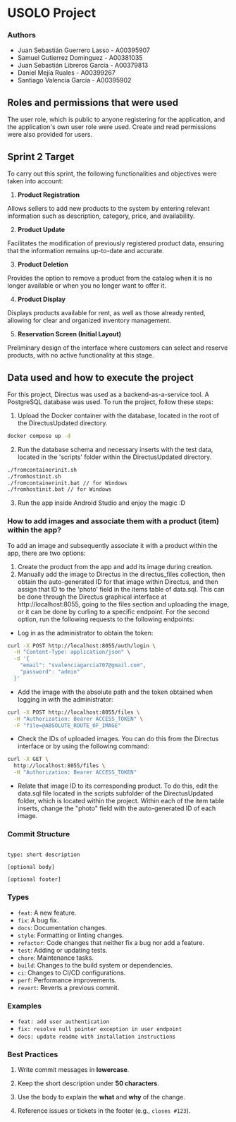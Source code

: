 # USOLO Project

### Authors

- Juan Sebastián Guerrero Lasso - A00395907
- Samuel Gutierrez Dominguez - A00381035
- Juan Sebastián Libreros García - A00379813
- Daniel Mejía Ruales - A00399267
- Santiago Valencia García - A00395902

## Roles and permissions that were used

The user role, which is public to anyone registering for the application, and the application's own user role were used. Create and read permissions were also provided for users.

## Sprint 2 Target

To carry out this sprint, the following functionalities and objectives were taken into account:

1. **Product Registration**

Allows sellers to add new products to the system by entering relevant information such as description, category, price, and availability.

2. **Product Update**

Facilitates the modification of previously registered product data, ensuring that the information remains up-to-date and accurate.

3. **Product Deletion**

Provides the option to remove a product from the catalog when it is no longer available or when you no longer want to offer it.

4. **Product Display**

Displays products available for rent, as well as those already rented, allowing for clear and organized inventory management.

5. **Reservation Screen (Initial Layout)**

Preliminary design of the interface where customers can select and reserve products, with no active functionality at this stage.

## Data used and how to execute the project

For this project, Directus was used as a backend-as-a-service tool. A PostgreSQL database was used. To run the project, follow these steps:

1. Upload the Docker container with the database, located in the root of the DirectusUpdated directory.

```bash
docker compose up -d
```

2. Run the database schema and necessary inserts with the test data, located in the 'scripts' folder within the DirectusUpdated directory.

```bash
./fromcontainerinit.sh
./fromhostinit.sh
./fromcontainerinit.bat // for Windows
./fromhostinit.bat // for Windows
```

3. Run the app inside Android Studio and enjoy the magic :D

### How to add images and associate them with a product (item) within the app?

To add an image and subsequently associate it with a product within the app, there are two options:

1. Create the product from the app and add its image during creation.
2. Manually add the image to Directus in the directus_files collection, then obtain the auto-generated ID for that image within Directus, and then assign that ID to the 'photo' field in the items table of data.sql. This can be done through the Directus graphical interface at http://localhost:8055, going to the files section and uploading the image, or it can be done by curling to a specific endpoint. For the second option, run the following requests to the following endpoints:

- Log in as the administrator to obtain the token:

```bash
curl -X POST http://localhost:8055/auth/login \
  -H "Content-Type: application/json" \
  -d '{
    "email": "svalenciagarcia707@gmail.com",
    "password": "admin"
  }'
```
- Add the image with the absolute path and the token obtained when logging in with the administrator:

```bash
curl -X POST http://localhost:8055/files \
  -H "Authorization: Bearer ACCESS_TOKEN" \
  -F "file=@ABSOLUTE_ROUTE_OF_IMAGE"
```
- Check the IDs of uploaded images. You can do this from the Directus interface or by using the following command:

```bash
curl -X GET \
  http://localhost:8055/files \
  -H "Authorization: Bearer ACCESS_TOKEN"
```
- Relate that image ID to its corresponding product. To do this, edit the data.sql file located in the scripts subfolder of the DirectusUpdated folder, which is located within the project. Within each of the item table inserts, change the "photo" field with the auto-generated ID of each image.




### Commit Structure

```

type: short description

[optional body]

[optional footer]

```

### Types

- `feat`: A new feature.
- `fix`: A bug fix.
- `docs`: Documentation changes.
- `style`: Formatting or linting changes.
- `refactor`: Code changes that neither fix a bug nor add a feature.
- `test`: Adding or updating tests.
- `chore`: Maintenance tasks.
- `build`: Changes to the build system or dependencies.
- `ci`: Changes to CI/CD configurations.
- `perf`: Performance improvements.
- `revert`: Reverts a previous commit.

### Examples

- `feat: add user authentication`
- `fix: resolve null pointer exception in user endpoint`
- `docs: update readme with installation instructions`

### Best Practices

1. Write commit messages in ****lowercase****.

2. Keep the short description under ****50 characters****.

3. Use the body to explain the ****what**** and ****why**** of the change.

4. Reference issues or tickets in the footer (e.g., `closes #123`).
